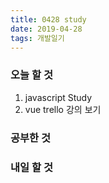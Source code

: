 ```yaml
---
title: 0428 study
date: 2019-04-28
tags: 개발일기
---
```


### 오늘 할 것

1. javascript Study
2. vue trello 강의 보기

### 공부한 것

### 내일 할 것
